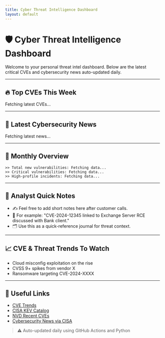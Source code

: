 ```yaml
---
title: Cyber Threat Intelligence Dashboard
layout: default
---
```


# 🛡️ Cyber Threat Intelligence Dashboard

Welcome to your personal threat intel dashboard. Below are the latest critical CVEs and cybersecurity news auto-updated daily.

---

## 🔥 Top CVEs This Week

<!-- CVE_LIST_START -->
Fetching latest CVEs...
<!-- CVE_LIST_END -->

---

## 📰 Latest Cybersecurity News

<!-- NEWS_LIST_START -->
Fetching latest news...
<!-- NEWS_LIST_END -->

---

## 📅 Monthly Overview

```text
>> Total new vulnerabilities: Fetching data...
>> Critical vulnerabilities: Fetching data...
>> High-profile incidents: Fetching data...
```

---

## 🧠 Analyst Quick Notes

- ✍️ Feel free to add short notes here after customer calls.
- 🧩 For example: "CVE-2024-12345 linked to Exchange Server RCE discussed with Bank client."
- 🗂 Use this as a quick-reference journal for threat context.

---

## 📈 CVE & Threat Trends To Watch

- Cloud misconfig exploitation on the rise
- CVSS 9+ spikes from vendor X
- Ransomware targeting CVE-2024-XXXX

---

## 🧩 Useful Links

- [CVE Trends](https://cve.trendmicro.com/rss)
- [CISA KEV Catalog](https://www.cisa.gov/known-exploited-vulnerabilities-catalog)
- [NVD Recent CVEs](https://nvd.nist.gov/vuln)
- [Cybersecurity News via CISA](https://www.cisa.gov/news-events/news)

> ⚠️ Auto-updated daily using GitHub Actions and Python
